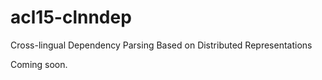 # acl15-clnndep
Cross-lingual Dependency Parsing Based on Distributed Representations

Coming soon.
